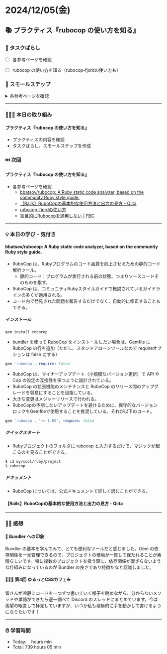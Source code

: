 # 2024/12/05(金)

## 📚 プラクティス『rubocop の使い方を知る』


### 🧩 タスクばらし
- [ ] 各参考ページを確認
- [ ] rubocop の使い方を知る（rubocop-fjordの使い方も）


### 🐾 スモールステップ
<details><summary>各参考ページを確認</summary>

- [x] [bbatsov/rubocop: A Ruby static code analyzer, based on the community Ruby style guide.](https://github.com/rubocop/rubocop)
- [ ] [【Rails】RuboCopの基本的な使用方法と出力の見方 - Qiita](https://qiita.com/terufumi1122/items/ad55bf8713c0df053f58)
- [ ] [rubocop-fjordの使い方](https://bootcamp.fjord.jp/pages/292)
- [ ] [盲目的にRubocopを適用しない | FBC](https://bootcamp.fjord.jp/pages/rubocop-is-not-perfect)

</details>


------------


### 🧑🏻‍💻 本日の取り組み

#### プラクティス『rubocop の使い方を知る』
- プラクティスの内容を確認
- タスクばらし、スモールステップを作成


### ⏭️ 次回
#### プラクティス『rubocop の使い方を知る』
- 各参考ページを確認
   - [bbatsov/rubocop: A Ruby static code analyzer, based on the community Ruby style guide.](https://github.com/rubocop/rubocop)
   - [【Rails】RuboCopの基本的な使用方法と出力の見方 - Qiita](https://qiita.com/terufumi1122/items/ad55bf8713c0df053f58)
   - [rubocop-fjordの使い方](https://bootcamp.fjord.jp/pages/292)
   - [盲目的にRubocopを適用しない | FBC](https://bootcamp.fjord.jp/pages/rubocop-is-not-perfect)


------------


### 💡 本日の学び・気付き
#### bbatsov/rubocop: A Ruby static code analyzer, based on the community Ruby style guide.
- RuboCop は、Rubyプログラムのコード品質を向上させるための静的コード解析ツール。
   - 静的コード：プログラムが実行される前の状態、つまりソースコードそのものを指す。
- RuboCop は、コミュニティRubyスタイルガイドで概説されているガイドラインの多くが適用される。
- コード内で発見された問題を報告するだけでなく、自動的に修正することもできる。

##### インストール
```shell
gem install rubocop
```
- bundler を使って RuboCop をインストールしたい場合は、Gemfile に RuboCop の行を追加（ただし、スタンドアローンツールなので requireオプションは false にする）
```ruby
gem 'rubocop', require: false
```
- RuboCop は、マイナーアップデート（小規模なバージョン更新）で API や Cop の設定の互換性を保つように設計されている。
- RuboCop の拡張機能のメンテナンスと RuboCop のリリース間のアップグレードを容易にすることを目指している。
- 大きな変更はメジャーリリースで行われる。
- RuboCopの予期しないアップデートを避けるために、保守的なバージョンロックをGemfileで使用することを推奨している。それが以下のコード。
```ruby
gem 'rubocop', '~> 1.69', require: false
```

##### クイックスタート
- Rubyプロジェクトのフォルダに rubocop と入力するだけで、マジックが起こるのを見ることができる。
```shell
$ cd my/cool/ruby/project
$ rubocop
```

##### ドキュメント
- RuboCop については、公式ドキュメントで詳しく読むことができる。

#### 【Rails】RuboCopの基本的な使用方法と出力の見方 - Qiita





------------


### ✍🏻 感想
#### 💬 Bundler への印象
Bundler の基本を学んでみて、とても便利なツールだと感じました。Gem の依存関係を一元管理できるので、プロジェクトの環境が一貫して保たれることが素晴らしいです。特に複数のプロジェクトを扱う際に、依存関係が混ざらないような仕組みになっているのが Bundler の良さであり特徴だなと認識しました。

#### 🧑🏻‍💻 第4回 ゆるっとCSSカフェ☕️
皆さんが冷静にコードを一つずつ書いていく様子を眺めながら、分からないメソッドや単語ができたら逐一調べて Discord のスレッドにまとめています。今は羨望の眼差しで拝見していますが、いつか私も積極的に手を動かして書けるようになりたいです！


------------


### ⏰ 学習時間
- Today:&nbsp;&nbsp;&nbsp;  hours  min
- Total: 739 hours 05 min
